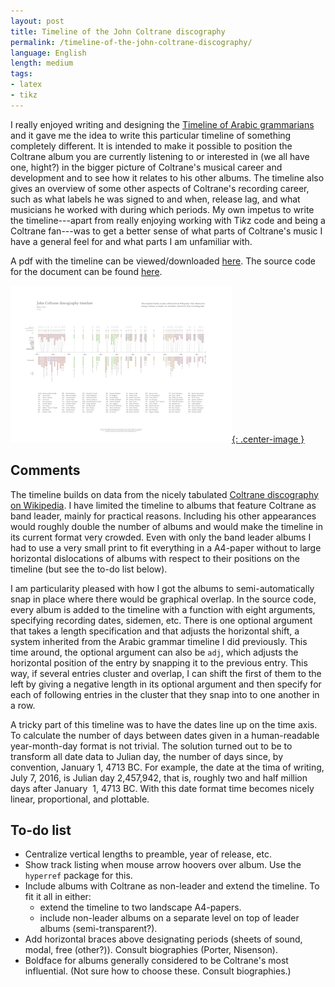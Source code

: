 ```yaml
---
layout: post
title: Timeline of the John Coltrane discography
permalink: /timeline-of-the-john-coltrane-discography/
language: English
length: medium
tags:
- latex
- tikz
---
```




I really enjoyed writing and designing the [Timeline of Arabic grammarians](/timeline-of-arab-grammarians/) and it gave me the idea to write this particular timeline of something completely different. It is intended to make it possible to position the Coltrane album you are currently listening to or interested in (we all have one, hight?) in the bigger picture of Coltrane's musical career and development and to see how it relates to his other albums. The timeline also gives an overview of some other aspects of Coltrane's recording career, such as what labels he was signed to and when, release lag, and what musicians he worked with during which periods. My own impetus to write the timeline---apart from really enjoying working with Ti*k*z code and being a Coltrane fan---was to get a better sense of what parts of Coltrane's music I have a general feel for and what parts I am unfamiliar with.

A pdf with the timeline can be viewed/downloaded [here](/images/coltran-timeline.pdf). The source code for the document can be found [here](https://github.com/andreasmhallberg/Coltrane-doscography-timeline/blob/master/coltrane-timeline.tex). 

[![thumbnail](/images/coltrane-timeline.thumbnail.png){: .center-image }](/images/coltrane-timeline.pdf)

## Comments
The timeline builds on data from the nicely tabulated [Coltrane discography on Wikipedia](https://en.wikipedia.org/wiki/John_Coltrane_discography). I have limited the timeline to albums that feature Coltrane as band leader, mainly for practical reasons. Including his other appearances would roughly double the number of albums and would make the timeline in its current format very crowded. Even with only the band leader albums I had to use a very small print to fit everything in a A4-paper without to large horizontal dislocations of albums with respect to their positions on the timeline (but see the to-do list below).

I am particularity pleased with how I got the albums to semi-automatically snap in place where there would be graphical overlap. In the source code, every album is added to the timeline with a function with eight arguments, specifying recording dates, sidemen, etc. There is one optional argument that takes a length specification and that adjusts the horizontal shift, a system inherited from the Arabic grammar timeline I did previously. This time around, the optional argument can also be `adj`, which adjusts the horizontal position of the entry by snapping it to the previous entry. This way, if several entries cluster and overlap, I can shift the first of them to the left by giving a negative length in its optional argument and then specify for each of following entries in the cluster that they snap into to one another in a row.

A tricky part of this timeline was to have the dates line up on the time axis. To calculate the number of days between dates given in a human-readable year-month-day format is not trivial. The solution turned out to be to transform all date data to Julian day, the number of days since, by convention, January 1, 4713&nbsp;BC. For example, the date at the tima of writing, July 7, 2016, is Julian day 2,457,942, that is, roughly two and half million days after January&nbsp; 1, 4713&nbsp;BC. With this date format time becomes nicely linear, proportional, and plottable.



## To-do list

- Centralize vertical lengths to preamble, year of release, etc.
- Show track listing when mouse arrow hoovers over album. Use the `hyperref` package for this.
- Include albums with Coltrane as non-leader and extend the timeline. To fit it all in either:
    - extend the timeline to two landscape A4-papers.
    - include non-leader albums on a separate level on top of leader albums (semi-transparent?).
- Add horizontal braces above designating periods (sheets of sound, modal, free (other?)). Consult biographies (Porter, Nisenson).
- Boldface for albums generally considered to be Coltrane's most influential. (Not sure how to choose these. Consult biographies.)
